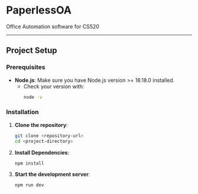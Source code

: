 # PaperlessOA

Office Automation software for CS520

---

## Project Setup

### Prerequisites
- **Node.js**: Make sure you have Node.js version >= 18.18.0 installed.
  - Check your version with:
    ```bash
    node -v
    ```

### Installation

1. **Clone the repository**:
   ```bash
   git clone <repository-url>
   cd <project-directory>

2. **Install Dependencies**:
   ```bash
   npm install

3. **Start the development server**:
   ```bash
   npm run dev